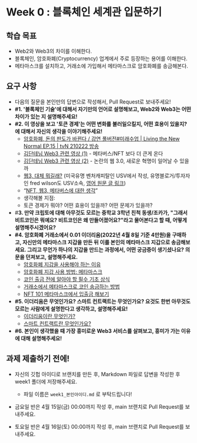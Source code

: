# Week 0 : 블록체인 세계관 입문하기

## 학습 목표

* Web2와 Web3의 차이를 이해한다.
* 블록체인, 암호화폐(Cryptocurrency) 업계에서 주로 등장하는 용어를 이해한다.
* 메타마스크를 설치하고, 거래소에 가입해서 메타마스크로 암호화폐를 송금해본다.

## 요구 사항

* 다음의 질문을 본인만의 답변으로 작성해서, Pull Request로 보내주세요!
* **#1. '블록체인 기술'에 대해서 자기만의 언어로 설명해보고, Web2와 Web3는 어떤 차이가 있는 지 설명해주세요!**
* **#2. 이 영상을 보고 '토큰 경제'는 어떤 변화를 불러일으킬지, 어떤 효용이 있을지? 에 대해서 자신의 생각을 이야기해주세요!**
  * [암호화폐, 돈의 판도가 바뀐다 / 강연 풀버전#미래수업 | Living the New Normal EP.15 | tvN 210222 방송](https://www.youtube.com/watch?v=U_M6TISpQoI)
  * [김단테님 Web3 관련 영상 (1)](https://youtu.be/PqoSu6fLZLQ) - 메타버스/NFT 보다 더 큰게 온다
  * [김단테님 Web3 관련 영상 (2)](https://www.youtube.com/watch?v=uzsFn1mu590&ab_channel=증시각도기TV) - 논란의 웹 3.0, 새로운 혁명이 일어날 수 있을까
  * [웹3, 대체 뭐길래?](https://medium.com/angel-league/웹3-크립토-왜-신경쓰는거야-21cee3d5bf25) (미국유명 벤처캐피탈인 USV에서 작성, 유명블로거/투자자인 fred wilson도 USV소속, [영어 원문 글 링크](https://continuations.com/post/671863718643105792/web3crypto-why-bother))
  * “[NFT, 웹3, 메타버스에 대한 생각](https://charlespyo.com/2021/12/29/nft-웹3-메타버스에-대한-생각/)”
  * 생각해볼 지점: 
  * 토큰 경제가 뭐야? 어떤 효용이 있을까? 어떤 문제가 있을까?
* \#**3. 만약 크립토에 대해 아무것도 모르는 중학교 3학년 친척 동생/조카가, "그래서 비트코인은 뭐예요? 비트코인은 왜 만들어졌어요?"라고 물어본다고 할 때, 어떻게 설명해주시겠어요?**
* **#4. 암호화폐 거래소에서 0.01 이더리움(2022년 4월 8일 기준 4만원)을 구매하고, 자신만의 메타마스크 지갑을 만든 뒤 이를 본인의 메타마스크 지갑으로 송금해보세요. 그리고 무언가 하나의 지갑을 만드는 과정에서, 어떤 궁금증이 생기셨나요? 의문을 던져보고, 설명해주세요.**
  * [암호화폐 지갑을 사용해야 하는 이유](https://dcrypto.tistory.com/876)
  * [암호화폐 지갑 사용 방법: 메타마스크](https://dcrypto.tistory.com/888)
  * [코인 출금 전에 알아야 할 필수 기초 상식](https://dcrypto.tistory.com/902)
  * [거래소에서 메타마스크로 코인 송금하는 방법](https://www.steemcoinpan.com/hive-101145/@donekim/38qazr)
  * [NFT 101 메타마스크에서 입출금 해보기](https://m.post.naver.com/viewer/postView.naver?volumeNo=33335828&memberNo=15388801)
* **#5. 이더리움은 무엇인가요? 스마트 컨트랙트는 무엇인가요? 요것도 한번 아무것도 모르는 사람에게 설명한다고 생각하고, 설명해주세요!**
  * [이더리움이란 무엇인가?](https://www.youtube.com/watch?v=TApXOy7Phjo)
  * [스마트 컨트랙트란 무엇인가요?](https://www.youtube.com/watch?v=_5Rh9FePaYk)
* **#6. 본인이 생각했을 때 가장 흥미로운 Web3 서비스를 살펴보고, 흥미가 가는 이유에 대해 설명해주세요!**

## 과제 제출하기 전에!

* 자신의 깃헙 아이디로 브랜치를 만든 후, Markdown 파일로 답변을 작성한 후 week1 폴더에 저장해주세요.
  * 파일 이름은 ```week1_본인아이디.md``` 로 부탁드립니다!

* 금요일 반은 4월 15일(금) 00:00까지 작성 후, main 브랜치로 Pull Request를 보내주세요.
* 토요일 반은 4월 16일(토) 00:00까지 작성 후, main 브랜치로 Pull Request를 보내주세요.